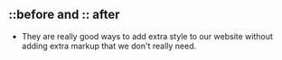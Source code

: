 ## ::before and :: after
- They are really good ways to add extra style to our website without adding extra markup that we don't really need.
```
```